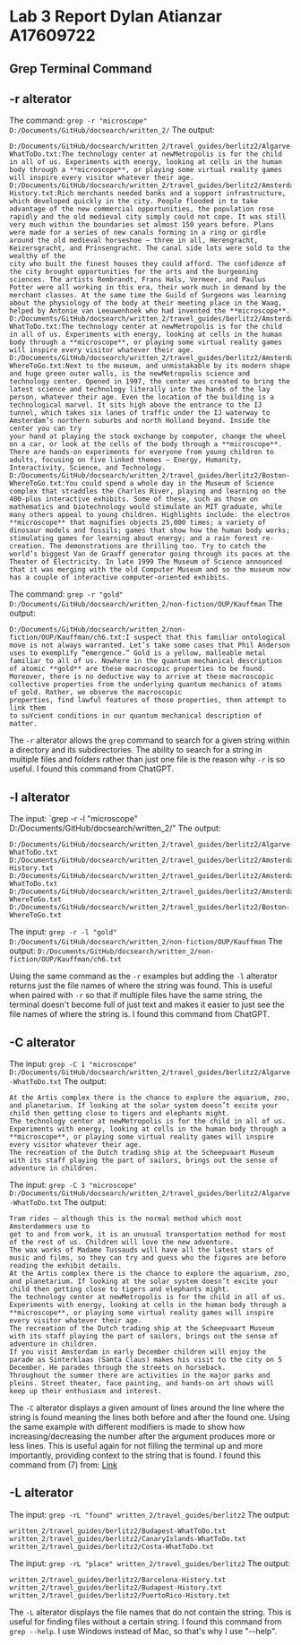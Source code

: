 # Lab 3 Report Dylan Atianzar A17609722
## Grep Terminal Command
## -r alterator
The command: `grep -r "microscope" D:/Documents/GitHub/docsearch/written_2/`
The output:
```
D:/Documents/GitHub/docsearch/written_2/travel_guides/berlitz2/Algarve-WhatToDo.txt:The technology center at newMetropolis is for the child in all of us. Experiments with energy, looking at cells in the human body through a **microscope**, or playing some virtual reality games will inspire every visitor whatever their age.
D:/Documents/GitHub/docsearch/written_2/travel_guides/berlitz2/Amsterdam-History.txt:Rich merchants needed banks and a support infrastructure, which developed quickly in the city. People flooded in to take advantage of the new commercial opportunities, the population rose rapidly and the old medieval city simply could not cope. It was still very much within the boundaries set almost 150 years before. Plans were made for a series of new canals forming in a ring or girdle around the old medieval horseshoe — three in all, Herengracht, Keizersgracht, and Prinsengracht. The canal side lots were sold to the wealthy of the 
city who built the finest houses they could afford. The confidence of the city brought opportunities for the arts and the burgeoning sciences. The artists Rembrandt, Frans Hals, Vermeer, and Paulus Potter were all working in this era, their work much in demand by the merchant classes. At the same time the Guild of Surgeons was learning about the physiology of the body at their meeting place in the Waag, helped by Antonie van Leeuwenhoek who had invented the **microscope**.
D:/Documents/GitHub/docsearch/written_2/travel_guides/berlitz2/Amsterdam-WhatToDo.txt:The technology center at newMetropolis is for the child in all of us. Experiments with energy, looking at cells in the human body through a **microscope**, or playing some virtual reality games will inspire every visitor whatever their age.
D:/Documents/GitHub/docsearch/written_2/travel_guides/berlitz2/Amsterdam-WhereToGo.txt:Next to the museum, and unmistakable by its modern shape and huge green outer walls, is the newMetropolis science and technology center. Opened in 1997, the center was created to bring the latest science and technology literally into the hands of the lay person, whatever their age. Even the location of the building is a technological marvel. It sits high above the entrance to the IJ tunnel, which takes six lanes of traffic under the IJ waterway to Amsterdam’s northern suburbs and north Holland beyond. Inside the center you can try 
your hand at playing the stock exchange by computer, change the wheel on a car, or look at the cells of the body through a **microscope**. There are hands-on experiments for everyone from young children to adults, focusing on five linked themes — Energy, Humanity, Interactivity, Science, and Technology.
D:/Documents/GitHub/docsearch/written_2/travel_guides/berlitz2/Boston-WhereToGo.txt:You could spend a whole day in the Museum of Science complex that straddles the Charles River, playing and learning on the 400-plus interactive exhibits. Some of these, such as those on mathematics and biotechnology would stimulate an MIT graduate, while many others appeal to young children. Highlights include: the electron **microscope** that magnifies objects 25,000 times; a variety of dinosaur models and fossils; games that show how the human body works; stimulating games for learning about energy; and a rain forest re-creation. The demonstrations are thrilling too. Try to catch the world’s biggest Van de Graaff generator going through its paces at the Theater of Electricity. In late 1999 The Museum of Science announced that it was merging with the old Computer Museum and so the museum now has a couple of interactive computer-oriented exhibits.
```
The command: `grep -r "gold"  D:/Documents/GitHub/docsearch/written_2/non-fiction/OUP/Kauffman`
The output:
```
D:/Documents/GitHub/docsearch/written_2/non-fiction/OUP/Kauffman/ch6.txt:I suspect that this familiar ontological move is not always warranted. Let’s take some cases that Phil Anderson uses to exemplify “emergence.” Gold is a yellow, malleable metal familiar to all of us. Nowhere in the quantum mechanical description of atomic **gold** are these macroscopic properties to be found. Moreover, there is no deductive way to arrive at these macroscopic collective properties from the underlying quantum mechanics of atoms of gold. Rather, we observe the macroscopic 
properties, find lawful features of those properties, then attempt to link them 
to suYcient conditions in our quantum mechanical description of matter.
```
The `-r` alterator allows the `grep` command to search for a given string within a directory and its subdirectories. The ability to search for a string in multiple files and folders rather than just one file is the reason why `-r` is so useful. I found this command from ChatGPT.

## -l alterator
The input: `grep -r -l "microscope" D:/Documents/GitHub/docsearch/written_2/"
The output:
```
D:/Documents/GitHub/docsearch/written_2/travel_guides/berlitz2/Algarve-WhatToDo.txt
D:/Documents/GitHub/docsearch/written_2/travel_guides/berlitz2/Amsterdam-History.txt
D:/Documents/GitHub/docsearch/written_2/travel_guides/berlitz2/Amsterdam-WhatToDo.txt
D:/Documents/GitHub/docsearch/written_2/travel_guides/berlitz2/Amsterdam-WhereToGo.txt
D:/Documents/GitHub/docsearch/written_2/travel_guides/berlitz2/Boston-WhereToGo.txt
```
The input: `grep -r -l "gold"  D:/Documents/GitHub/docsearch/written_2/non-fiction/OUP/Kauffman`
The output:
`D:/Documents/GitHub/docsearch/written_2/non-fiction/OUP/Kauffman/ch6.txt`

Using the same command as the `-r` examples but adding the `-l` alterator returns just the file names of where the string was found. This is useful when paired with `-r` so that if multiple files have the same string, the terminal doesn't become full of just text and makes it easier to just see the file names of where the string is. I found this command from ChatGPT.

## -C alterator 
The input: `grep -C 1 "microscope" D:/Documents/GitHub/docsearch/written_2/travel_guides/berlitz2/Algarve-WhatToDo.txt`
The output: 
```
At the Artis complex there is the chance to explore the aquarium, zoo, and planetarium. If looking at the solar system doesn’t excite your child then getting close to tigers and elephants might.
The technology center at newMetropolis is for the child in all of us. Experiments with energy, looking at cells in the human body through a **microscope**, or playing some virtual reality games will inspire every visitor whatever their age.    
The recreation of the Dutch trading ship at the Scheepvaart Museum with its staff playing the part of sailors, brings out the sense of adventure in children.
```
The input: `grep -C 3 "microscope" D:/Documents/GitHub/docsearch/written_2/travel_guides/berlitz2/Algarve-WhatToDo.txt`
The output:
```
Tram rides — although this is the normal method which most Amsterdammers use to 
get to and from work, it is an unusual transportation method for most of the rest of us. Children will love the new adventure.
The wax works of Madame Tussauds will have all the latest stars of music and films, so they can try and guess who the figures are before reading the exhibit details.
At the Artis complex there is the chance to explore the aquarium, zoo, and planetarium. If looking at the solar system doesn’t excite your child then getting close to tigers and elephants might.
The technology center at newMetropolis is for the child in all of us. Experiments with energy, looking at cells in the human body through a **microscope**, or playing some virtual reality games will inspire every visitor whatever their age.    
The recreation of the Dutch trading ship at the Scheepvaart Museum with its staff playing the part of sailors, brings out the sense of adventure in children.   
If you visit Amsterdam in early December children will enjoy the parade as Sinterklaas (Santa Claus) makes his visit to the city on 5 December. He parades through the streets on horseback.
Throughout the summer there are activities in the major parks and pleins. Street theater, face painting, and hands-on art shows will keep up their enthusiasm and interest.
```
The `-C` alterator displays a given amount of lines around the line where the string is found meaning the lines both before and after the found one. Using the same example with different modifiers is made to show how increasing/decreasing the number after the argument produces more or less lines. This is useful again for not filling the terminal up and more importantly, providing context to the string that is found. I found this command from (7) from: [Link](https://arkit.co.in/practical-grep-command-tricks/)
## -L alterator
The input: `grep -rL "found" written_2/travel_guides/berlitz2`
The output:
```
written_2/travel_guides/berlitz2/Budapest-WhatToDo.txt
written_2/travel_guides/berlitz2/CanaryIslands-WhatToDo.txt
written_2/travel_guides/berlitz2/Costa-WhatToDo.txt
```
The input: `grep -rL "place" written_2/travel_guides/berlitz2`
The output:
```
written_2/travel_guides/berlitz2/Barcelona-History.txt
written_2/travel_guides/berlitz2/Budapest-History.txt
written_2/travel_guides/berlitz2/PuertoRico-History.txt
```
The `-L` alterator displays the file names that do not contain the string. This is useful for finding files without a certain string. I found this command from `grep --help`. I use Windows instead of Mac, so that's why I use "--help".
